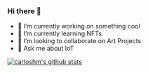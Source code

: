 ### Hi there 👋

- 🔭 I’m currently working on something cool
- 🌱 I’m currently learning NFTs
- 👯 I’m looking to collaborate on Art Projects 
- 💬 Ask me about IoT

[![carloshm's github stats](https://github-readme-stats.vercel.app/api?username=carloshm&show_icons=true&include_all_commits=true)](https://github.com/carloshm)  

<!--
**carloshm/carloshm** is a ✨ _special_ ✨ repository because its `README.md` (this file) appears on your GitHub profile.

Here are some ideas to get you started:

- 🔭 I’m currently working on ...
- 🌱 I’m currently learning ...
- 👯 I’m looking to collaborate on ...
- 🤔 I’m looking for help with ...
- 💬 Ask me about ...
- 📫 How to reach me: ...
- 😄 Pronouns: ...
- ⚡ Fun fact: ...
-->
